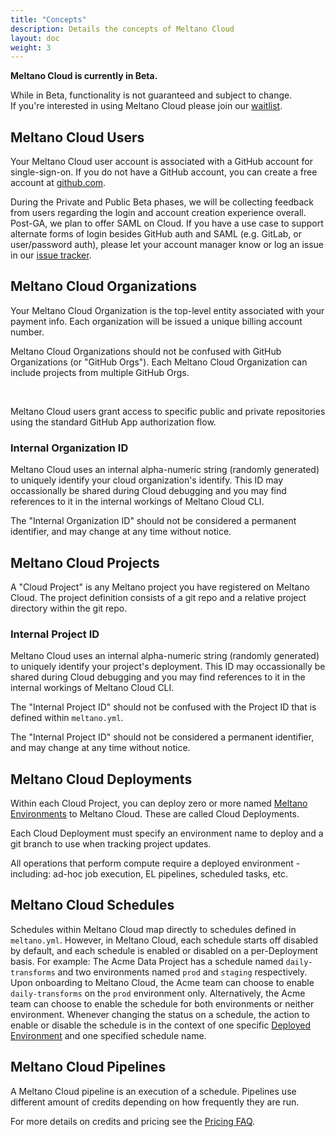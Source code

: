 ```yaml
---
title: "Concepts"
description: Details the concepts of Meltano Cloud
layout: doc
weight: 3
---
```


<div class="notification is-info">
  <p><strong>Meltano Cloud is currently in Beta.</strong></p>
  <p>While in Beta, functionality is not guaranteed and subject to change. <br> If you're interested in using Meltano Cloud please join our <a href="https://meltano.com/cloud/">waitlist</a>.</p>
</div>

## Meltano Cloud Users

Your Meltano Cloud user account is associated with a GitHub account for single-sign-on. If you do not have a GitHub account, you can create a free account at [github.com](https://github.com).

<div class="notification is-info">
  <p>During the Private and Public Beta phases, we will be collecting feedback from users regarding the login and account creation experience overall. Post-GA, we plan to offer SAML on Cloud. If you have a use case to support alternate forms of login besides GitHub auth and SAML (e.g. GitLab, or user/password auth), please let your account manager know or log an issue in our <a href="https://github.com/meltano/meltano/issues">issue tracker</a>.</p>
</div>

## Meltano Cloud Organizations

Your Meltano Cloud Organization is the top-level entity associated with your payment info. Each organization will be issued a unique billing account number.

<div class="notification is-info">
  <p>Meltano Cloud Organizations should not be confused with GitHub Organizations (or "GitHub Orgs"). Each Meltano Cloud Organization can include projects from multiple GitHub Orgs.</p>
  <br>
  <p>Meltano Cloud users grant access to specific public and private repositories using the standard GitHub App authorization flow.</p>
</div>

### Internal Organization ID

Meltano Cloud uses an internal alpha-numeric string (randomly generated) to uniquely identify your cloud organization's identify. This ID may occassionally be shared during Cloud debugging and you may find references to it in the internal workings of Meltano Cloud CLI.

<div class="notification is-warning">
  <p>The "Internal Organization ID" should not be considered a permanent identifier, and may change at any time without notice.</p>
</div>

## Meltano Cloud Projects

A "Cloud Project" is any Meltano project you have registered on Meltano Cloud. The project definition consists of a git repo and a relative project directory within the git repo.

### Internal Project ID

Meltano Cloud uses an internal alpha-numeric string (randomly generated) to uniquely identify your project's deployment. This ID may occassionally be shared during Cloud debugging and you may find references to it in the internal workings of Meltano Cloud CLI.

<div class="notification is-warning">
  <p>The "Internal Project ID" should not be confused with the Project ID that is defined within <code>meltano.yml</code>.</p>
</div>

<div class="notification is-info">
  <p>The "Internal Project ID" should not be considered a permanent identifier, and may change at any time without notice.</p>
</div>

## Meltano Cloud Deployments

Within each Cloud Project, you can deploy zero or more named [Meltano Environments](/concepts/environments) to Meltano Cloud. These are called Cloud Deployments.

Each Cloud Deployment must specify an environment name to deploy and a git branch to use when tracking project updates.

<div class="notification is-info">
  <p>All operations that perform compute require a deployed environment - including: ad-hoc job execution, EL pipelines, scheduled tasks, etc.</p>
</div>

## Meltano Cloud Schedules

Schedules within Meltano Cloud map directly to schedules defined in `meltano.yml`. However, in Meltano Cloud, each schedule starts off disabled by default, and each schedule is enabled or disabled on a per-Deployment basis.
For example: The Acme Data Project has a schedule named `daily-transforms` and two environments named `prod` and `staging` respectively. Upon onboarding to Meltano Cloud, the Acme team can choose to enable `daily-transforms` on the `prod` environment only. Alternatively, the Acme team can choose to enable the schedule for both environments or neither environment. Whenever changing the status on a schedule, the action to enable or disable the schedule is in the context of one specific [Deployed Environment](#meltano-cloud-deployments) and one specified schedule name.

## Meltano Cloud Pipelines

A Meltano Cloud pipeline is an execution of a schedule.
Pipelines use different amount of credits depending on how frequently they are run.

For more details on credits and pricing see the [Pricing FAQ](https://meltano.com/pricing/).
